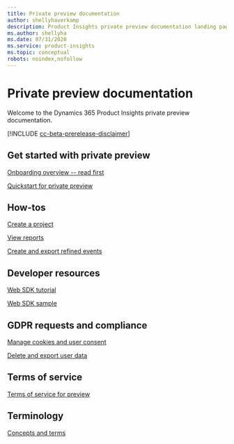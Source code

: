 ```yaml
---
title: Private preview documentation 
author: shellyhaverkamp
description: Product Insights private preview documentation landing page
ms.author: shellyha
ms.date: 07/31/2020
ms.service: product-insights
ms.topic: conceptual
robots: noindex,nofollow
---
```


# Private preview documentation
Welcome to the Dynamics 365 Product Insights private preview documentation.

[!INCLUDE [cc-beta-prerelease-disclaimer]( ../includes/cc-beta-prerelease-disclaimer.md)]

## Get started with private preview

[Onboarding overview -- read first](onboarding-overview.md)

[Quickstart for private preview](quickstart-product-insights.md)

## How-tos

[Create a project](create-project.md)

[View reports](reports.md)

[Create and export refined events](derived-signals.md)


## Developer resources

[Web SDK tutorial](get-started-websdk.md)

[Web SDK sample](websdk-sample.md)

## GDPR requests and compliance

[Manage cookies and user consent](user-consent-storage.md)

[Delete and export user data](delete-export-signal-data.md)

## Terms of service
[Terms of service for preview](preview-terms-of-service.md)

## Terminology
[Concepts and terms](concepts-terminology.md)

